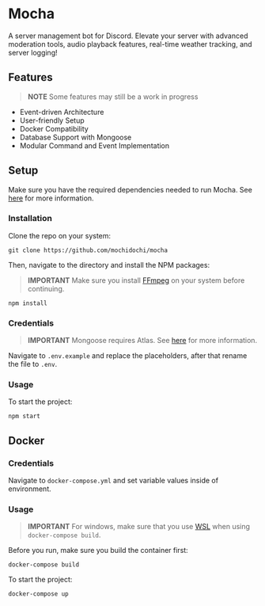 # Mocha

A server management bot for Discord. Elevate your server with advanced moderation tools, audio playback features, real-time weather tracking, and server logging!

## Features

> **NOTE**
Some features may still be a work in progress

- Event-driven Architecture
- User-friendly Setup
- Docker Compatibility
- Database Support with Mongoose
- Modular Command and Event Implementation

## Setup

Make sure you have the required dependencies needed to run Mocha. See [here](https://discordjs.guide/preparations/) for more information.

### Installation

Clone the repo on your system:

    git clone https://github.com/mochidochi/mocha

Then, navigate to the directory and install the NPM packages:

> **IMPORTANT**
Make sure you install [FFmpeg](https://ffmpeg.org/) on your system before continuing.


    npm install
    
### Credentials

> **IMPORTANT**
Mongoose requires Atlas. See [here](https://www.mongodb.com/docs/manual/reference/connection-string/) for more information.

Navigate to `.env.example` and replace the placeholders, after that rename the file to `.env`.

### Usage
To start the project:

    npm start


## Docker

### Credentials
Navigate to `docker-compose.yml` and set variable values inside of environment.

### Usage

> **IMPORTANT**
For windows, make sure that you use [WSL](https://learn.microsoft.com/en-us/windows/wsl/install) when using `docker-compose build`. 

Before you run, make sure you build the container first:

    docker-compose build

To start the project:

    docker-compose up



